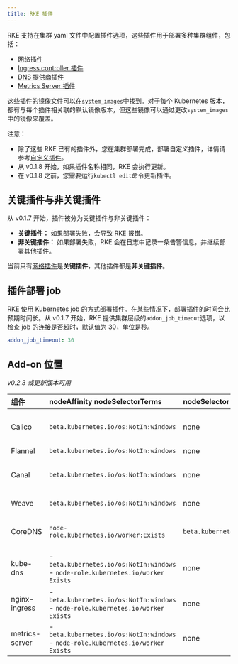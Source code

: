 ```yaml
---
title: RKE 插件
---
```


RKE 支持在集群 yaml 文件中配置插件选项，这些插件用于部署多种集群组件，包括：

- [网络插件](/docs/rke/config-options/add-ons/network-plugins/_index)
- [Ingress controller 插件](/docs/rke/config-options/add-ons/ingress-controllers/_index)
- [DNS 提供商插件](/docs/rke/config-options/add-ons/dns/_index)
- [Metrics Server 插件](/docs/rke/config-options/add-ons/metrics-server/_index)

这些插件的镜像文件可以在[`system_images`](/docs/rke/config-options/system-images/_index)中找到。对于每个 Kubernetes 版本，都有与每个插件相关联的默认镜像版本，但这些镜像可以通过更改`system_images`中的镜像来覆盖。

注意：

- 除了这些 RKE 已有的插件外，您在集群部署完成，部署自定义插件，详情请参考[自定义插件](/docs/rke/config-options/add-ons/user-defined-add-ons/_index)。
- 从 v0.1.8 开始，如果插件名称相同，RKE 会执行更新。
- 在 v0.1.8 之前，您需要运行`kubectl edit`命令更新插件。

## 关键插件与非关键插件

从 v0.1.7 开始，插件被分为关键插件与非关键插件：

- **关键插件：** 如果部署失败，会导致 RKE 报错。
- **非关键插件：** 如果部署失败，RKE 会在日志中记录一条告警信息，并继续部署其他插件。

当前只有[网络插件](/docs/rke/config-options/add-ons/network-plugins/_index)是**关键插件**，其他插件都是**非关键插件**。

## 插件部署 job

RKE 使用 Kubernetes job 的方式部署插件。在某些情况下，部署插件的时间会比预期时间长。从 v0.1.7 开始，RKE 提供集群层级的`addon_job_timeout`选项，以检查 job 的连接是否超时，默认值为 30，单位是秒。

```yaml
addon_job_timeout: 30
```

## Add-on 位置

_v0.2.3 或更新版本可用_

| 组件           | nodeAffinity nodeSelectorTerms                                                          | nodeSelector                  | Tolerations                                                                      |
| :------------- | :-------------------------------------------------------------------------------------- | :---------------------------- | :------------------------------------------------------------------------------- |
| Calico         | `beta.kubernetes.io/os:NotIn:windows`                                                   | none                          | - `NoSchedule:Exists`<br/>- `NoExecute:Exists`<br/>- `CriticalAddonsOnly:Exists` |
| Flannel        | `beta.kubernetes.io/os:NotIn:windows`                                                   | none                          | - `operator:Exists`                                                              |
| Canal          | `beta.kubernetes.io/os:NotIn:windows`                                                   | none                          | - `NoSchedule:Exists`<br/>- `NoExecute:Exists`<br/>- `CriticalAddonsOnly:Exists` |
| Weave          | `beta.kubernetes.io/os:NotIn:windows`                                                   | none                          | - `NoSchedule:Exists`<br/>- `NoExecute:Exists`                                   |
| CoreDNS        | `node-role.kubernetes.io/worker:Exists`                                                 | `beta.kubernetes.io/os:linux` | - `NoSchedule:Exists`<br/>- `NoExecute:Exists`<br/>- `CriticalAddonsOnly:Exists` |
| kube-dns       | - `beta.kubernetes.io/os:NotIn:windows`<br/>- `node-role.kubernetes.io/worker` `Exists` | none                          | - `NoSchedule:Exists`<br/>- `NoExecute:Exists`<br/>- `CriticalAddonsOnly:Exists` |
| nginx-ingress  | - `beta.kubernetes.io/os:NotIn:windows`<br/>- `node-role.kubernetes.io/worker` `Exists` | none                          | - `NoSchedule:Exists`<br/>- `NoExecute:Exists`                                   |
| metrics-server | - `beta.kubernetes.io/os:NotIn:windows`<br/>- `node-role.kubernetes.io/worker` `Exists` | none                          | - `NoSchedule:Exists`<br/>- `NoExecute:Exists`                                   |
